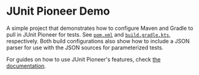 # JUnit Pioneer Demo

A simple project that demonstrates how to configure Maven and Gradle to pull in JUnit Pioneer for tests.
See [`pom.xml`](pom.xml) and [`build.gradle.kts`](build.gradle.kts), respectively.
Both build configurations also show how to include a JSON parser for use with the JSON sources for parameterized tests.

For guides on how to use JUnit Pioneer's features, check [the documentation](https://junit-pioneer.org/docs/).

